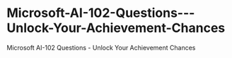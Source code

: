 # Microsoft-AI-102-Questions---Unlock-Your-Achievement-Chances
Microsoft AI-102 Questions - Unlock Your Achievement Chances
